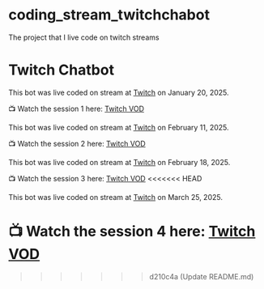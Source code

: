 # coding_stream_twitchchabot
The project that I live code on twitch streams

# Twitch Chatbot

This bot was live coded on stream at [Twitch](https://www.twitch.tv/aglamorousfortuneteller) on January 20, 2025.

📺 Watch the session 1 here: [Twitch VOD](https://www.twitch.tv/videos/2358866337)


This bot was live coded on stream at [Twitch](https://www.twitch.tv/aglamorousfortuneteller) on February 11, 2025.

📺 Watch the session 2 here: [Twitch VOD](https://www.twitch.tv/videos/2379434974)

This bot was live coded on stream at [Twitch](https://www.twitch.tv/aglamorousfortuneteller) on February 18, 2025.

📺 Watch the session 3 here: [Twitch VOD](https://www.twitch.tv/videos/2384798811)
<<<<<<< HEAD

This bot was live coded on stream at [Twitch](https://www.twitch.tv/aglamorousfortuneteller) on March 25, 2025.

📺 Watch the session 4 here: [Twitch VOD](https://www.twitch.tv/videos/2415246090)
=======
>>>>>>> d210c4a (Update README.md)
